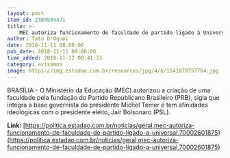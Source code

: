 ```yaml
---
layout: post
item_id: 2384904471
title: >-
    MEC autoriza funcionamento de faculdade de partido ligado à Universal
author: Tatu D'Oquei
date: 2018-11-11 08:00:00
pub_date: 2018-11-11 08:00:00
time_added: 2018-11-12 08:41:33
category: avisamos
image: https://img.estadao.com.br/resources/jpg/4/6/1541879757764.jpg
---
```


BRASÍLIA - O Ministério da Educação (MEC) autorizou a criação de uma faculdade pela fundação do Partido Republicano Brasileiro (PRB), sigla que integra a base governista do presidente Michel Temer e tem afinidades ideológicas com o presidente eleito, Jair Bolsonaro (PSL).

**Link:** [https://politica.estadao.com.br/noticias/geral,mec-autoriza-funcionamento-de-faculdade-de-partido-ligado-a-universal,70002601875](https://politica.estadao.com.br/noticias/geral,mec-autoriza-funcionamento-de-faculdade-de-partido-ligado-a-universal,70002601875)

